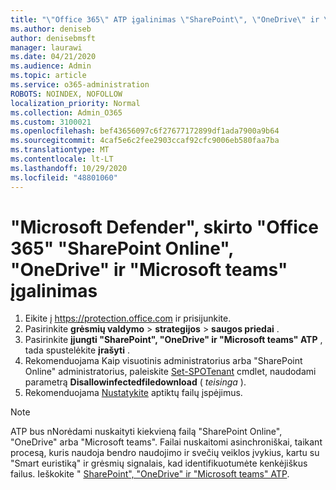 ```yaml
---
title: "\"Office 365\" ATP įgalinimas \"SharePoint\", \"OneDrive\" ir \"Microsoft teams\""
ms.author: deniseb
author: denisebmsft
manager: laurawi
ms.date: 04/21/2020
ms.audience: Admin
ms.topic: article
ms.service: o365-administration
ROBOTS: NOINDEX, NOFOLLOW
localization_priority: Normal
ms.collection: Admin_O365
ms.custom: 3100021
ms.openlocfilehash: bef43656097c6f27677172899df1ada7900a9b64
ms.sourcegitcommit: 4caf5e6c2fee2903ccaf92cfc9006eb580faa7ba
ms.translationtype: MT
ms.contentlocale: lt-LT
ms.lasthandoff: 10/29/2020
ms.locfileid: "48801060"
---
```

# <a name="enable-microsoft-defender-for-office-365-for-sharepoint-online-onedrive-and-microsoft-teams"></a>"Microsoft Defender", skirto "Office 365" "SharePoint Online", "OneDrive" ir "Microsoft teams" įgalinimas

1. Eikite į https://protection.office.com ir prisijunkite.
2. Pasirinkite **grėsmių valdymo**  >  **strategijos**  >  **saugos priedai** .
3. Pasirinkite **įjungti "SharePoint", "OneDrive" ir "Microsoft teams" ATP** , tada spustelėkite **įrašyti** .
4. Rekomenduojama Kaip visuotinis administratorius arba "SharePoint Online" administratorius, paleiskite [Set-SPOTenant](https://docs.microsoft.com/powershell/module/sharepoint-online/Set-SPOTenant?view=sharepoint-ps) cmdlet, naudodami parametrą **Disallowinfectedfiledownload** ( *teisinga* ).
5. Rekomenduojama [Nustatykite](https://docs.microsoft.com/microsoft-365/security/office-365-security/turn-on-atp-for-spo-odb-and-teams#set-up-alerts-for-detected-files) aptiktų failų įspėjimus.

> [!NOTE]
> ATP bus nNorėdami nuskaityti kiekvieną failą "SharePoint Online", "OneDrive" arba "Microsoft teams". Failai nuskaitomi asinchroniškai, taikant procesą, kuris naudoja bendro naudojimo ir svečių veiklos įvykius, kartu su "Smart euristiką" ir grėsmių signalais, kad identifikuotumėte kenkėjiškus failus. Ieškokite " [SharePoint", "OneDrive" ir "Microsoft teams" ATP](https://docs.microsoft.com/microsoft-365/security/office-365-security/atp-for-spo-odb-and-teams).